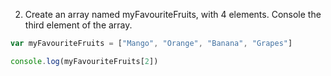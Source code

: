 2. Create an array named myFavouriteFruits, with 4 elements. Console the third element of the array.

```javascript
var myFavouriteFruits = ["Mango", "Orange", "Banana", "Grapes"]

console.log(myFavouriteFruits[2])
```
